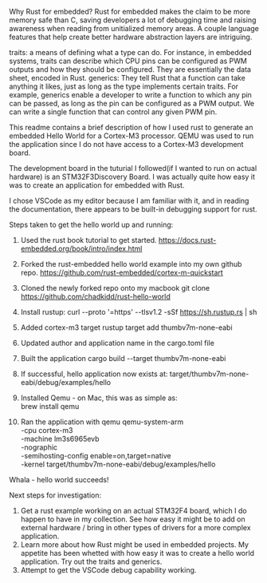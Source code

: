
Why Rust for embedded?
Rust for embedded makes the claim to be more memory safe than C, saving developers a lot of debugging time and raising awareness when reading from unitialized memory areas.  A couple language features that help create better hardware abstraction layers are intriguing.

traits: a means of defining what a type can do. For instance, in embedded systems, traits can describe which CPU pins can be configured as PWM outputs and how they should be configured. They are essentially the data sheet, encoded in Rust.
generics:  They tell Rust that a function can take anything it likes, just as long as the type implements certain traits. For example, generics enable a developer to write a function to which any pin can be passed, as long as the pin can be configured as a PWM output. We can write a single function that can control any given PWM pin.

This readme contains a brief description of how I used rust to generate an embedded Hello World for a Cortex-M3 processor.
QEMU was used to run the application since I do not have access to a Cortex-M3 development board.

The development board in the tuturial I followed(if I wanted to run on actual hardware) is an STM32F3Discovery Board.
I was actually quite how easy it was to create an application for embedded with Rust.

I chose VSCode as my editor because I am familiar with it, and in reading the documentation, there appears to be built-in   debugging support for rust.

Steps taken to get the hello world up and running:
1.  Used the rust book tutorial to get started.
    https://docs.rust-embedded.org/book/intro/index.html

2.  Forked the rust-embedded hello world example into my own github repo.
    https://github.com/rust-embedded/cortex-m-quickstart

3.  Cloned the newly forked repo onto my macbook
    git clone https://github.com/chadkidd/rust-hello-world

4.  Install rustup:
    curl --proto '=https' --tlsv1.2 -sSf https://sh.rustup.rs | sh

5.  Added cortex-m3 target
    rustup target add thumbv7m-none-eabi

6.  Updated author and application name in the cargo.toml file

7.  Built the application
    cargo build --target thumbv7m-none-eabi

8.  If successful, hello application now exists at:  target/thumbv7m-none-eabi/debug/examples/hello

9.  Installed Qemu - on Mac, this was as simple as:  
    brew install qemu

10. Ran the application with qemu
    qemu-system-arm \
      -cpu cortex-m3 \
      -machine lm3s6965evb \
      -nographic \
      -semihosting-config enable=on,target=native \
      -kernel target/thumbv7m-none-eabi/debug/examples/hello


Whala - hello world succeeds!


Next steps for investigation:
1.  Get a rust example working on an actual STM32F4 board, which I do happen to have in my collection.  See how easy it might be to add on external hardware / bring in other types of drivers for a more complex application.
2.  Learn more about how Rust might be used in embedded projects.  My appetite has been whetted with how easy it was to create a hello world application.  Try out the traits and generics.
3.  Attempt to get the VSCode debug capability working.
